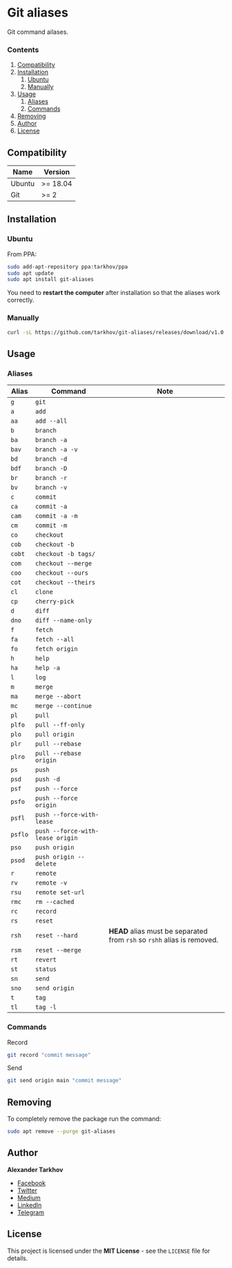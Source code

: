 # Git aliases

Git command ailases.

### Contents

1. [Compatibility](#compatibility)
2. [Installation](#installation)
   1. [Ubuntu](#ubuntu)
   2. [Manually](#manually)
3. [Usage](#usage)
   1. [Aliases](#aliases)
   2. [Commands](#commands)
4. [Removing](#removing)
5. [Author](#author)
6. [License](#license)

## Compatibility

Name | Version
------- | -------
Ubuntu | >= 18.04
Git | >= 2

## Installation

### Ubuntu

From PPA:

```bash
sudo add-apt-repository ppa:tarkhov/ppa
sudo apt update
sudo apt install git-aliases
```

You need to **restart the computer** after installation so that the aliases work correctly.

### Manually

```bash
curl -sL https://github.com/tarkhov/git-aliases/releases/download/v1.0.1/git-aliases_1.0.1-1_amd64.deb | sudo dpkg -i -
```

## Usage

### Aliases

Alias | Command | Note
------- | ------- | -------
`g` | `git`
`a` | `add`
`aa` | `add --all`
`b` | `branch`
`ba` | `branch -a`
`bav` | `branch -a -v`
`bd` | `branch -d`
`bdf` | `branch -D`
`br` | `branch -r`
`bv` | `branch -v`
`c` | `commit`
`ca` | `commit -a`
`cam` | `commit -a -m`
`cm` | `commit -m`
`co` | `checkout`
`cob` | `checkout -b`
`cobt` | `checkout -b tags/`
`com` | `checkout --merge`
`coo` | `checkout --ours`
`cot` | `checkout --theirs`
`cl` | `clone`
`cp` | `cherry-pick`
`d` | `diff`
`dno` | `diff --name-only`
`f` | `fetch`
`fa` | `fetch --all`
`fo` | `fetch origin`
`h` | `help`
`ha` | `help -a`
`l` | `log`
`m` | `merge`
`ma` | `merge --abort`
`mc` | `merge --continue`
`pl` | `pull`
`plfo` | `pull --ff-only`
`plo` | `pull origin`
`plr` | `pull --rebase`
`plro` | `pull --rebase origin`
`ps` | `push`
`psd` | `push -d`
`psf` | `push --force`
`psfo` | `push --force origin`
`psfl` | `push --force-with-lease`
`psflo` | `push --force-with-lease origin`
`pso` | `push origin`
`psod` | `push origin --delete`
`r` | `remote`
`rv` | `remote -v`
`rsu` | `remote set-url`
`rmc` | `rm --cached`
`rc` | `record`
`rs` | `reset`
`rsh` | `reset --hard` | **HEAD** alias must be separated from `rsh` so `rshh` alias is removed.
`rsm` | `reset --merge`
`rt` | `revert`
`st` | `status`
`sn` | `send`
`sno` | `send origin`
`t` | `tag`
`tl` | `tag -l`

### Commands

Record

```bash
git record "commit message"
```

Send

```bash
git send origin main "commit message" 
```

## Removing

To completely remove the package run the command:

```bash
sudo apt remove --purge git-aliases
```

## Author

**Alexander Tarkhov**

* [Facebook](https://www.facebook.com/alex.tarkhov)
* [Twitter](https://twitter.com/alextarkhov)
* [Medium](https://medium.com/@tarkhov)
* [LinkedIn](https://www.linkedin.com/in/tarkhov/)
* [Telegram](https://t.me/alextarkhov)

## License

This project is licensed under the **MIT License** - see the `LICENSE` file for details.
